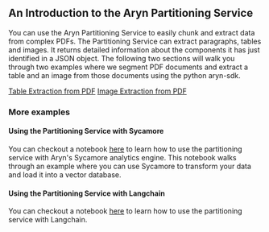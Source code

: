 ## An Introduction to the Aryn Partitioning Service 
You can use the Aryn Partitioning Service to easily chunk and extract data from complex PDFs. The Partitioning Service can extract paragraphs, tables and images. It returns detailed information about the components it has just identified in a JSON object.  The following two sections will walk you through two examples where we segment  PDF documents and extract a table and an image from those documents using the python aryn-sdk.

[Table Extraction from PDF](get_started_Table_extraction.md)
[Image Extraction from PDF](get_started_Image_extraction.md)



### More examples


#### Using the Partitioning Service with Sycamore

You can  checkout a notebook [here](https://github.com/aryn-ai/sycamore/blob/main/notebooks/pinecone-writer.ipynb) to learn how to use the partitioning service with Aryn's Sycamore analytics engine. This notebook walks through an example where you can use Sycamore to transform your data and load it into a vector database.

#### Using the Partitioning Service with Langchain

You can  checkout a notebook [here](https://github.com/aryn-ai/sycamore/blob/main/notebooks/ArynPartitionerWithLangchain.ipynb) to learn how to use the partitioning service with Langchain.
